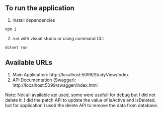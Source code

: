 ## To run the application

1. Install dependencies

```
npm i
```

2. run with visual studio or using command CLI

```
dotnet run
```

## Available URLs
1. Main Application: http://localhost:5099/StudyView/Index
2. API Documentation (Swagger): http://localhost:5099/swagger/index.html


Note: Not all available api used, some were usefull for debug but I did not delete it. I did the patch API to update the value of isActive and isDeleted, but for application I used the delete API to remove the data from database.
